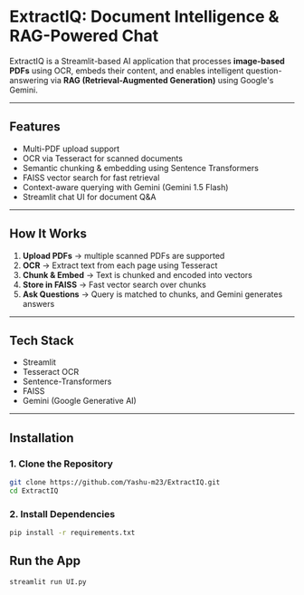 # ExtractIQ: Document Intelligence & RAG-Powered Chat

ExtractIQ is a Streamlit-based AI application that processes **image-based PDFs** using OCR, embeds their content, and enables intelligent question-answering via **RAG (Retrieval-Augmented Generation)** using Google's Gemini.

---

## Features

- Multi-PDF upload support
- OCR via Tesseract for scanned documents
- Semantic chunking & embedding using Sentence Transformers
- FAISS vector search for fast retrieval
- Context-aware querying with Gemini (Gemini 1.5 Flash)
- Streamlit chat UI for document Q&A

---

## How It Works

1. **Upload PDFs** → multiple scanned PDFs are supported
2. **OCR** → Extract text from each page using Tesseract
3. **Chunk & Embed** → Text is chunked and encoded into vectors
4. **Store in FAISS** → Fast vector search over chunks
5. **Ask Questions** → Query is matched to chunks, and Gemini generates answers

---

## Tech Stack

- Streamlit
- Tesseract OCR
- Sentence-Transformers
- FAISS
- Gemini (Google Generative AI)

---

## Installation

### 1. Clone the Repository

```bash
git clone https://github.com/Yashu-m23/ExtractIQ.git
cd ExtractIQ
```
### 2. Install Dependencies

```bash
pip install -r requirements.txt
```

## Run the App

```bash
streamlit run UI.py
```
